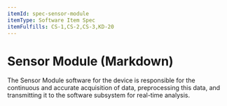 ```yaml
---
itemId: spec-sensor-module
itemType: Software Item Spec
itemFulfills: CS-1,CS-2,CS-3,KD-20
---
```


# Sensor Module (Markdown)

The Sensor Module software for the device is responsible for the continuous and accurate acquisition of data, preprocessing this data, and transmitting it to the software subsystem for real-time analysis.
